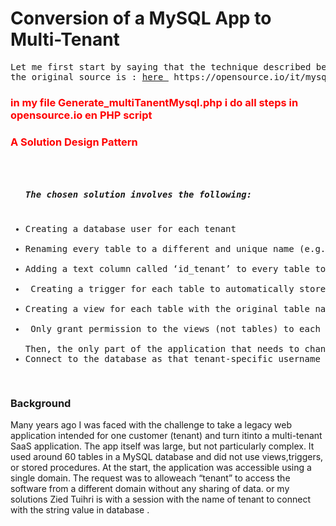 # Conversion of a MySQL App to Multi-Tenant
<pre>
Let me first start by saying that the technique described below was not invented by me.
the original source is : <a href="https://opensource.io/it/mysql-multi-tenant/" target="_blank">here </a> https://opensource.io/it/mysql-multi-tenant/ 
</pre>
<h3 style="color : red;">in my file Generate_multiTanentMysql.php i do all steps in opensource.io en PHP script</h3>

<h3 style="color : red;"> A Solution Design Pattern </h3>
<pre>
<ul>
<h5>The chosen solution involves the following:</h5>
<li>Creating a database user for each tenant </li>
<li>Renaming every table to a different and unique name (e.g. using a prefix ‘someprefix_’) </li>
<li>Adding a text column called ‘id_tenant’ to every table to store the name of the tenant the row belongs to </li>
<li> Creating a trigger for each table to automatically store the current database username to the id_tenant column before inserting a new row</li>
<li>Creating a view for each table with the original table name with all the columns except id_tenant. The view will only return rows where (id_tenant = current_database_username) </li>
<li> Only grant permission to the views (not tables) to each tenant’s database user</li>
Then, the only part of the application that needs to change is the database connection logic. When someone connects to the SaaS, the application would need to:
<li>Connect to the database as that tenant-specific username</li>
</ul></pre>
<h3>Background</h3>
<p>
Many years ago I was faced with the challenge to take a legacy web application intended for one 
customer (tenant) and turn itinto a multi-tenant SaaS application. 
The app itself was large, but not particularly complex. It used around 60 tables
in a MySQL database and did not use views,triggers, or stored procedures. 
At the start, the application was accessible using a single domain.
The request was to alloweach “tenant” to access the software from a different domain without any 
sharing of data.
or my solutions Zied Tuihri is with a session with the name of tenant to connect with the 
string value in database .</h4>
</p>
